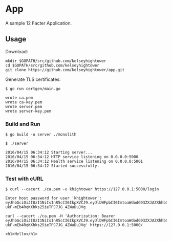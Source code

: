 # App

A sample 12 Facter Application.

## Usage

Download:

```
mkdir $GOPATH/src/github.com/kelseyhightower
cd $GOPATH/src/github.com/kelseyhightower 
git clone https://github.com/kelseyhightower/app.git
```

Generate TLS certificates:

```
$ go run certgen/main.go
```
```
wrote ca.pem
wrote ca-key.pem
wrote server.pem
wrote server-key.pem
```

### Build and Run

```
$ go build -o server ./monolith
```

```
$ ./server
```

```
2016/04/15 06:34:12 Starting server...
2016/04/15 06:34:12 HTTP service listening on 0.0.0.0:5000
2016/04/15 06:34:12 Health service listening on 0.0.0.0:5001
2016/04/15 06:34:12 Started successfully.
```

### Test with cURL

```
$ curl --cacert ./ca.pem -u khightower https://127.0.0.1:5000/login
```
```
Enter host password for user 'khightower':
eyJhbGciOiJIUzI1NiIsInR5cCI6IkpXVCJ9.eyJlbWFpbCI6ImtoaWdodG93ZXJAZXhhbXBsZS5jb20iLCJleHAiOjE0NjA5ODY3MzcsImlhdCI6MTQ2MDcyNzUzNywiaXNzIjoiYXV0aC5zZXJ2aWNlIiwic3ViIjoia2hpZ2h0b3dlciJ9.IKCscmZ-ukF-mEb4RqKXhks25ieTPJ7JG_4ZWuDuJVg
```

```
curl --cacert ./ca.pem -H 'Authorization: Bearer eyJhbGciOiJIUzI1NiIsInR5cCI6IkpXVCJ9.eyJlbWFpbCI6ImtoaWdodG93ZXJAZXhhbXBsZS5jb20iLCJleHAiOjE0NjA5ODY3MzcsImlhdCI6MTQ2MDcyNzUzNywiaXNzIjoiYXV0aC5zZXJ2aWNlIiwic3ViIjoia2hpZ2h0b3dlciJ9.IKCscmZ-ukF-mEb4RqKXhks25ieTPJ7JG_4ZWuDuJVg' https://127.0.0.1:5000/
```
```
<h1>Hello</h1>
```
